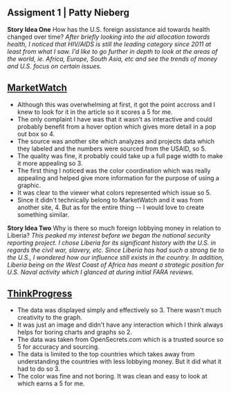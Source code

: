 Assigment 1 | Patty Nieberg
-----

**Story Idea One**
How has the U.S. foreign assistance aid towards health changed over time?
*After briefly looking into the aid allocation towards health, I noticed that 
HIV/AIDS is still the leading category since 2011 at least from what I saw.
I'd like to go further in depth to look at the areas of the world, ie. Africa, 
Europe, South Asia, etc and see the trends of money and U.S. focus on certain issues.*

[MarketWatch](https://www.marketwatch.com/story/us-foreign-aid-where-all-that-money-is-going-and-why-in-one-chart-2019-01-15)
-----
* Although this was overwhelming at first, it got the point accross and I knew to look for it in the article so it scores a 5 for me. 
* The only complaint I have was that it wasn't as interactive and could probably benefit from a hover option which gives more detail in a pop out box so 4.
* The source was another site which analyzes and projects data which they labeled and the numbers were sourced from the USAID, so 5.
* The quality was fine, it probably could take up a full page width to make it more appealing so 3.
* The first thing I noticed was the color coordination which was really appealing and helped give more information for the purpose of using a graphic. 
* It was clear to the viewer what colors represented which issue so 5.
* Since it didn't technically belong to MarketWatch and it was from another site, 4. But as for the entire thing -- I would love to create something similar. 

**Story Idea Two**
Why is there so much foreign lobbying money in relation to Liberia?
*This peaked my interest before we began the national security reporting project. 
I chose Liberia for its significant history with the U.S. in regards the civil war, 
slavery, etc. Since Liberia has had such a strong tie to the U.S., I wondered how our 
influence still exists in the country. In addition, Liberia being on the West Coast of 
Africa has meant a strategic position for U.S. Naval activity which I glanced at during
initial FARA reviews.*

[ThinkProgress](https://thinkprogress.org/new-database-shines-light-on-foreign-lobbying-in-the-u-s-93f777f06879/)
-----
* The data was displayed simply and effectively so 3. There wasn't much creativity to the graph.
* It was just an image and didn't have any interaction which I think always helps for boring charts and graphs so 2.
* The data was taken from OpenSecrets.com which is a trusted source so 5 for accuracy and sourcing.
* The data is limited to the top countries which takes away from understanding the countries with less lobbying money. But it did what it had to do so 3.
* The color was fine and not boring. It was clean and easy to look at which earns a 5 for me.


